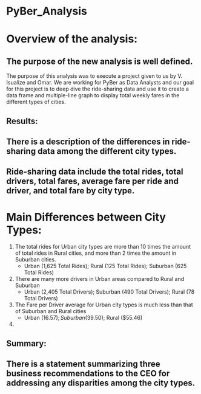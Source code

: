 # PyBer_Analysis
# Overview of the analysis:
## The purpose of the new analysis is well defined.

The purpose of this analysis was to execute a project given to us by V. Isualize and Omar. We are working for PyBer as Data Analysts and our goal for this project is to deep dive the ride-sharing data and use it to create a data frame and multiple-line graph to display total weekly fares in the different types of cities. 

## Results:
## There is a description of the differences in ride-sharing data among the different city types. 
## Ride-sharing data include the total rides, total drivers, total fares, average fare per ride and driver, and total fare by city type.

# Main Differences between City Types:

1. The total rides for Urban city types are more than 10 times the amount of total rides in Rural cities, and more than 2 times the amount in Suburban cities.
   - Urban (1,625 Total Rides); Rural (125 Total Rides); Suburban (625 Total Rides)
2. There are many more drivers in Urban areas compared to Rural and Suburban
   - Urban (2,405 Total Drivers); Suburban (490 Total Drivers); Rural (78 Total Drivers)
3. The Fare per Driver average for Urban city types is much less than that of Suburban and Rural cities
   - Urban ($16.57); Suburban ($39.50); Rural ($55.46)
5. 

## Summary:
## There is a statement summarizing three business recommendations to the CEO for addressing any disparities among the city types.
